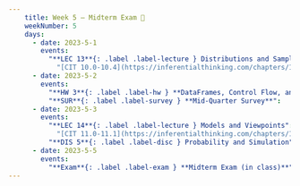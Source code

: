 ```yaml
---
    title: Week 5 – Midterm Exam 🧪
    weekNumber: 5
    days:
      - date: 2023-5-1
        events:
          "**LEC 13**{: .label .label-lecture } Distributions and Sampling":
            "[CIT 10.0-10.4](https://inferentialthinking.com/chapters/10/Sampling_and_Empirical_Distributions.html)"
      - date: 2023-5-2
        events:
          "**HW 3**{: .label .label-hw } **DataFrames, Control Flow, and Probability**":
          "**SUR**{: .label .label-survey } **Mid-Quarter Survey**":
      - date: 2023-5-3
        events:
          "**LEC 14**{: .label .label-lecture } Models and Viewpoints":
            "[CIT 11.0-11.1](https://inferentialthinking.com/chapters/11/Testing_Hypotheses.html)"
          "**DIS 5**{: .label .label-disc } Probability and Simulation":
      - date: 2023-5-5
        events:
          "**Exam**{: .label .label-exam } **Midterm Exam (in class)**":
---
```


